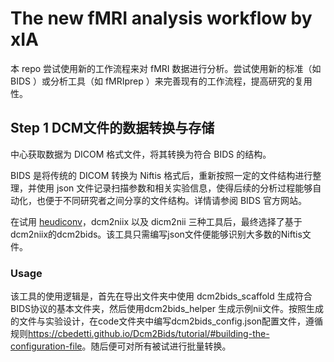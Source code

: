 # The new fMRI analysis workflow by xIA

本 repo 尝试使用新的工作流程来对 fMRI 数据进行分析。尝试使用新的标准（如 BIDS ）或分析工具（如 fMRIprep ）来完善现有的工作流程，提高研究的复用性。

## Step 1 DCM文件的数据转换与存储

中心获取数据为 DICOM 格式文件，将其转换为符合 BIDS 的结构。

BIDS 是将传统的 DICOM 转换为 Niftis 格式后，重新按照一定的文件结构进行整理，并使用 json 文件记录扫描参数和相关实验信息，使得后续的分析过程能够自动化，也便于不同研究者之间分享的文件结构。详情请参阅 BIDS 官方网站。

在试用 [heudiconv](https://github.com/nipy/heudiconv)，dcm2niix 以及 dicm2nii 三种工具后，最终选择了基于dcm2niix的dcm2bids。该工具只需编写json文件便能够识别大多数的Niftis文件。

### Usage

该工具的使用逻辑是，首先在导出文件夹中使用 dcm2bids_scaffold 生成符合BIDS协议的基本文件夹，然后使用dcm2bids_helper 生成示例nii文件。按照生成的文件与实验设计，在code文件夹中编写dcm2bids_config.json配置文件，遵循规则<https://cbedetti.github.io/Dcm2Bids/tutorial/#building-the-configuration-file>。随后便可对所有被试进行批量转换。